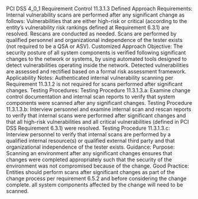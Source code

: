 PCI DSS 4_0_1 Requirement Control 11.3.1.3 Defined Approach Requirements: Internal vulnerability scans are performed after any significant change as follows: Vulnerabilities that are either high-risk or critical (according to the entity’s vulnerability risk rankings defined at Requirement 6.3.1) are resolved. Rescans are conducted as needed. Scans are performed by qualified personnel and organizational independence of the tester exists (not required to be a QSA or ASV). Customized Approach Objective: The security posture of all system components is verified following significant changes to the network or systems, by using automated tools designed to detect vulnerabilities operating inside the network. Detected vulnerabilities are assessed and rectified based on a formal risk assessment framework. Applicability Notes: Authenticated internal vulnerability scanning per Requirement 11.3.1.2 is not required for scans performed after significant changes. Testing Procedures: Testing Procedure 11.3.1.3.a: Examine change control documentation and internal scan reports to verify that system components were scanned after any significant changes. Testing Procedure 11.3.1.3.b: Interview personnel and examine internal scan and rescan reports to verify that internal scans were performed after significant changes and that all high-risk vulnerabilities and all critical vulnerabilities (defined in PCI DSS Requirement 6.3.1) were resolved. Testing Procedure 11.3.1.3.c: Interview personnel to verify that internal scans are performed by a qualified internal resource(s) or qualified external third party and that organizational independence of the tester exists. Guidance: Purpose: Scanning an environment after any significant changes ensures that changes were completed appropriately such that the security of the environment was not compromised because of the change. Good Practice: Entities should perform scans after significant changes as part of the change process per requirement 6.5.2 and before considering the change complete. all system components affected by the change will need to be scanned.